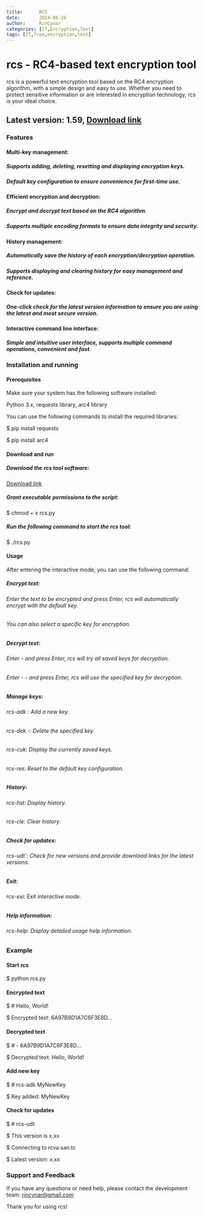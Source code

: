 ```yaml
---
title:      RCS 
date:       2024-06-26
author:     RinCynar
categories: [IT,Encryption,Text]
tags: [IT,free,encryption,text]
---
```

# rcs - RC4-based text encryption tool
rcs is a powerful text encryption tool based on the RC4 encryption algorithm, with a simple design and easy to use. Whether you need to protect sensitive information or are interested in encryption technology, rcs is your ideal choice.

## Latest version: 1.59, [Download link](/assets/file/rcs.py)

### Features

#### Multi-key management:
##### Supports adding, deleting, resetting and displaying encryption keys.
##### Default key configuration to ensure convenience for first-time use.

#### Efficient encryption and decryption:
##### Encrypt and decrypt text based on the RC4 algorithm.
##### Supports multiple encoding formats to ensure data integrity and security.

#### History management:
##### Automatically save the history of each encryption/decryption operation.
##### Supports displaying and clearing history for easy management and reference.

#### Check for updates:
##### One-click check for the latest version information to ensure you are using the latest and most secure version.

#### Interactive command line interface:
##### Simple and intuitive user interface, supports multiple command operations, convenient and fast.

### Installation and running

#### Prerequisites
Make sure your system has the following software installed:

Python 3.x, requests library, arc4 library

You can use the following commands to install the required libraries:

 $ pip install requests

 $ pip install arc4

#### Download and run
##### Download the rcs tool software:
[Download link](/assets/file/rcs.py)

##### Grant executable permissions to the script:
 $ chmod + x rcs.py

##### Run the following command to start the rcs tool:
 $ ./rcs.py

#### Usage
After entering the interactive mode, you can use the following command:

##### Encrypt text:
###### Enter the text to be encrypted and press Enter, rcs will automatically encrypt with the default key.

###### You can also select a specific key for encryption.

##### Decrypt text:
###### Enter - <ciphertext> and press Enter, rcs will try all saved keys for decryption.
###### Enter - <ciphertext> -<key number> and press Enter, rcs will use the specified key for decryption.

##### Manage keys:
###### rcs-adk <new key>: Add a new key.
###### rcs-dek -<key number>: Delete the specified key.
###### rcs-cuk: Display the currently saved keys.
###### rcs-res: Reset to the default key configuration.

##### History:
###### rcs-hst: Display history.
###### rcs-cle: Clear history.

##### Check for updates:
###### rcs-udt`: Check for new versions and provide download links for the latest versions.

##### Exit:
###### rcs-exi: Exit interactive mode.

##### Help information:
###### rcs-help: Display detailed usage help information.

### Example
#### Start rcs
 $ python rcs.py

#### Encrypted text
 $ # Hello, World!

 $ Encrypted text: 6A97B9D1A7C6F3E8D...

#### Decrypted text
 $ # - 6A97B9D1A7C6F3E8D...

 $ Decrypted text: Hello, World!

#### Add new key
 $ # rcs-adk MyNewKey

 $ Key added: MyNewKey

#### Check for updates
 $ # rcs-udt

 $ This version is x.xx

 $ Connecting to rcva.san.tc

 $ Latest version: x.xx

### Support and Feedback
If you have any questions or need help, please contact the development team: rincynar@gmail.com

Thank you for using rcs!